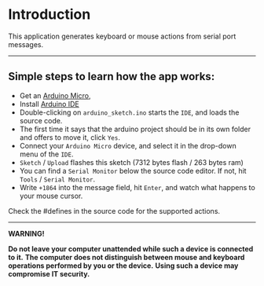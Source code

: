 
# Introduction

This application generates keyboard or mouse actions from serial port messages.

---

## Simple steps to learn how the app works:

- Get an [Arduino Micro](https://store.arduino.cc/products/arduino-micro),
- Install [Arduino IDE](https://www.arduino.cc/en/software)
- Double-clicking on `arduino_sketch.ino` starts the `IDE`, and loads the source code.
- The first time it says that the arduino project should be in its own folder and offers to move it, click `Yes`.
- Connect your `Arduino Micro` device, and select it in the drop-down menu of the `IDE`.
- `Sketch` / `Upload` flashes this sketch (7312 bytes flash / 263 bytes ram)
- You can find a `Serial Monitor` below the source code editor. If not, hit `Tools` / `Serial Monitor`.
- Write `+1864` into the message field, hit `Enter`, and watch what happens to your mouse cursor.

Check the #defines in the source code for the supported actions.

---

**WARNING!**

**Do not leave your computer unattended while such a device is connected to it.**
**The computer does not distinguish between mouse and keyboard operations performed by you or the device.**
**Using such a device may compromise IT security.**

